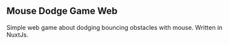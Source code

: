 ## Mouse Dodge Game Web

Simple web game about dodging bouncing obstacles with mouse.
Written in NuxtJs.
